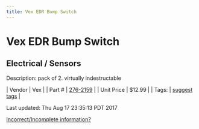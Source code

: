 ```yaml
---
title: Vex EDR Bump Switch
---
```


# Vex EDR Bump Switch
## Electrical / Sensors
Description: 	pack of 2. virtually indestructable 

| Vendor | Vex | 
| Part # | [276-2159](http://www.vexrobotics.com/vexedr/products/view-all/276-2159.html) | 
| Unit Price | $12.99 | 
| Tags: | [suggest tags](https://docs.google.com/forms/d/e/1FAIpQLSeWyY8v3RgOty-MyWmh9U0iivNYN_molChYyS-0U-o-kOAv_g/viewform) | 

Last updated: Thu Aug 17 23:35:13 PDT 2017

 [Incorrect/Incomplete information?](https://docs.google.com/forms/d/e/1FAIpQLSeWyY8v3RgOty-MyWmh9U0iivNYN_molChYyS-0U-o-kOAv_g/viewform)